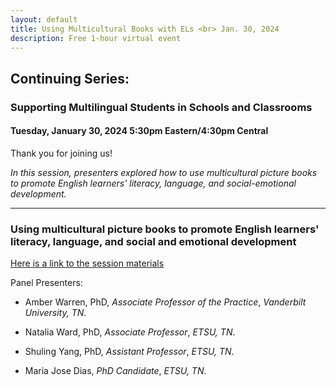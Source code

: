 ```yaml
---
layout: default
title: Using Multicultural Books with ELs <br> Jan. 30, 2024
description: Free 1-hour virtual event
---
```


## Continuing Series: <br> 
### Supporting Multilingual Students in Schools and Classrooms

#### Tuesday, January 30, 2024 5:30pm Eastern/4:30pm Central

Thank you for joining us!

*In this session, presenters explored how to use multicultural picture books to promote English learners' literacy, language, and social-emotional development.*

------------
### Using multicultural picture books to promote English learners' literacy, language, and social and emotional development 

[Here is a link to the session materials](/assets/others/UsingMulticulturalPictureBooks.pdf)

Panel Presenters:

- Amber Warren, PhD,
*Associate Professor of the Practice*,
*Vanderbilt University, TN*.

- Natalia Ward, PhD,
*Associate Professor*,
*ETSU, TN*.

- Shuling Yang, PhD,
*Assistant Professor*,
*ETSU, TN*.

- Maria Jose Dias,
*PhD Candidate*,
*ETSU, TN*.




